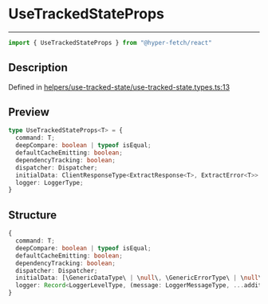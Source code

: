 

# UseTrackedStateProps

<div class="api-docs__separator">

---

</div><div class="api-docs__import">

```ts
import { UseTrackedStateProps } from "@hyper-fetch/react"
```

</div><div class="api-docs__section">

## Description

</div><div class="api-docs__description"><span class="api-docs__do-not-parse">



</span></div><p class="api-docs__definition">

Defined in [helpers/use-tracked-state/use-tracked-state.types.ts:13](https://github.com/BetterTyped/hyper-fetch/blob/3fe127e9/packages/react/src/helpers/use-tracked-state/use-tracked-state.types.ts#L13)

</p><div class="api-docs__section">

## Preview

</div><div class="api-docs__preview type">

```ts
type UseTrackedStateProps<T> = {
  command: T; 
  deepCompare: boolean | typeof isEqual; 
  defaultCacheEmitting: boolean; 
  dependencyTracking: boolean; 
  dispatcher: Dispatcher; 
  initialData: ClientResponseType<ExtractResponse<T>, ExtractError<T>> | null; 
  logger: LoggerType; 
}
```

</div><div class="api-docs__section">

## Structure

</div><div class="api-docs__returns">

```ts
{
  command: T;
  deepCompare: boolean | typeof isEqual;
  defaultCacheEmitting: boolean;
  dependencyTracking: boolean;
  dispatcher: Dispatcher;
  initialData: [\GenericDataType\ | \null\, \GenericErrorType\ | \null\, \number\ | \null\] | null;
  logger: Record<LoggerLevelType, (message: LoggerMessageType, ...additionalData: LoggerMessageType[]) => void>;
}
```

</div>